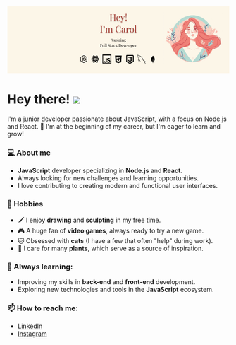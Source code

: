 ![Banner Alt Text](https://github.com/viicentin/viicentin/blob/main/Frame%2012.png?raw=true)

  <h1 align="left">Hey there! <img src="https://media3.giphy.com/media/v1.Y2lkPTc5MGI3NjExNDUyZjl2N2lic28xZnp5dmc1c3B6aTV1cnJtd2c3emZ1Z2U1ZnZkdSZlcD12MV9pbnRlcm5hbF9naWZfYnlfaWQmY3Q9cw/F0354MN9EsW2evroWz/giphy.gif" height="30px"> </h1>


I'm a junior developer passionate about JavaScript, with a focus on Node.js and React. 🚀 I'm at the beginning of my career, but I'm eager to learn and grow!

### 💻 About me
- **JavaScript** developer specializing in **Node.js** and **React**.
- Always looking for new challenges and learning opportunities.
- I love contributing to creating modern and functional user interfaces.

### 🎨 Hobbies
- 🖌️ I enjoy **drawing** and **sculpting** in my free time.
- 🎮 A huge fan of **video games**, always ready to try a new game.
- 🐱 Obsessed with **cats** (I have a few that often "help" during work).
- 🌿 I care for many **plants**, which serve as a source of inspiration.

### 🌱 Always learning:
- Improving my skills in **back-end** and **front-end** development.
- Exploring new technologies and tools in the **JavaScript** ecosystem.

### 📫 How to reach me:

- [LinkedIn](https://www.linkedin.com/in/carolinavicentin/)
- [Instagram](https://www.instagram.com/viicentin/)

